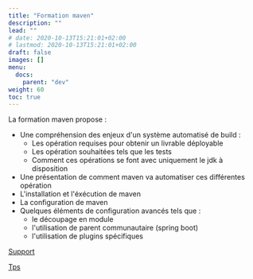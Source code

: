 ```yaml
---
title: "Formation maven"
description: ""
lead: ""
# date: 2020-10-13T15:21:01+02:00
# lastmod: 2020-10-13T15:21:01+02:00
draft: false
images: []
menu:
  docs:
    parent: "dev"
weight: 60
toc: true
---
```


La formation maven propose :
- Une compréhension des enjeux d'un système automatisé de build :
  - Les opération requises pour obtenir un livrable déployable
  - Les opération souhaitées tels que les tests
  - Comment ces opérations se font avec uniquement le jdk à disposition
- Une présentation de comment maven va automatiser ces différentes opération
- L'installation et l'éxécution de maven
- La configuration de maven
- Quelques éléments de configuration avancés tels que :
  - le découpage en module
  - l'utilisation de parent communautaire (spring boot)
  - l'utilisation de plugins spécifiques

[Support](https://formation.dufau.re/formation-maven/)

[Tps](https://github.com/clement-dufaure/formation-maven)